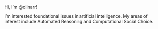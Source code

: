 Hi, I’m @olinarr!

I’m interested foundational issues in artificial intelligence. My areas of interest include Automated Reasoning and Computational Social Choice.
